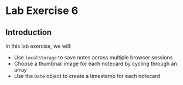 # Lab Exercise 6

## Introduction

In this lab exercise, we will:
- Use `localStorage` to save notes across multiple browser sessions
- Choose a thumbnail image for each notecard by cycling through an array
- Use the `Date` object to create a timestamp for each notecard